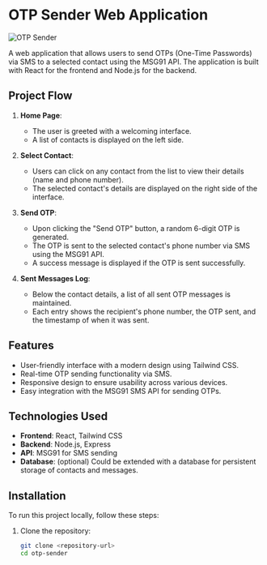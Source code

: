 # OTP Sender Web Application

![OTP Sender](/otp-sender/frontend/public/otpsender.png)

A web application that allows users to send OTPs (One-Time Passwords) via SMS to a selected contact using the MSG91 API. The application is built with React for the frontend and Node.js for the backend.

## Project Flow

1. **Home Page**: 
   - The user is greeted with a welcoming interface.
   - A list of contacts is displayed on the left side.

2. **Select Contact**:
   - Users can click on any contact from the list to view their details (name and phone number).
   - The selected contact's details are displayed on the right side of the interface.

3. **Send OTP**:
   - Upon clicking the "Send OTP" button, a random 6-digit OTP is generated.
   - The OTP is sent to the selected contact's phone number via SMS using the MSG91 API.
   - A success message is displayed if the OTP is sent successfully.

4. **Sent Messages Log**:
   - Below the contact details, a list of all sent OTP messages is maintained.
   - Each entry shows the recipient's phone number, the OTP sent, and the timestamp of when it was sent.

## Features

- User-friendly interface with a modern design using Tailwind CSS.
- Real-time OTP sending functionality via SMS.
- Responsive design to ensure usability across various devices.
- Easy integration with the MSG91 SMS API for sending OTPs.

## Technologies Used

- **Frontend**: React, Tailwind CSS
- **Backend**: Node.js, Express
- **API**: MSG91 for SMS sending
- **Database**: (optional) Could be extended with a database for persistent storage of contacts and messages.

## Installation

To run this project locally, follow these steps:

1. Clone the repository:
   ```bash
   git clone <repository-url>
   cd otp-sender
